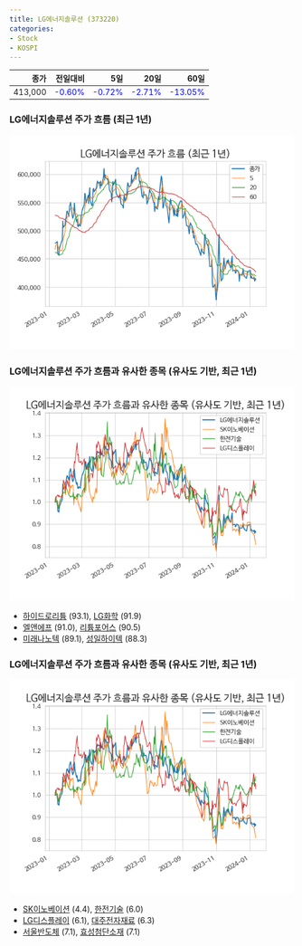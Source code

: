 ```yaml
---
title: LG에너지솔루션 (373220)
categories:
- Stock
- KOSPI
---
```


|종가|전일대비|5일|20일|60일|
|---:|-------:|--:|---:|---:|
|413,000|<span style="color: blue">-0.60%</span>|<span style="color: blue">-0.72%</span>|<span style="color: blue">-2.71%</span>|<span style="color: blue">-13.05%</span>|

<!-- more -->
### LG에너지솔루션 주가 흐름 (최근 1년)
![373220](/assets/images/stock/373220.png)


### LG에너지솔루션 주가 흐름과 유사한 종목 (유사도 기반, 최근 1년)
![373220](/assets/images/stock/373220_sim.png)

- [하이드로리튬](/101670/) (93.1), [LG화학](/051910/) (91.9)
- [엘앤에프](/066970/) (91.0), [리튬포어스](/073570/) (90.5)
- [미래나노텍](/095500/) (89.1), [성일하이텍](/365340/) (88.3)


### LG에너지솔루션 주가 흐름과 유사한 종목 (유사도 기반, 최근 1년)
![373220](/assets/images/stock/373220_sim.png)

- [SK이노베이션](/096770/) (4.4), [한전기술](/052690/) (6.0)
- [LG디스플레이](/034220/) (6.1), [대주전자재료](/078600/) (6.3)
- [서울반도체](/046890/) (7.1), [효성첨단소재](/298050/) (7.1)